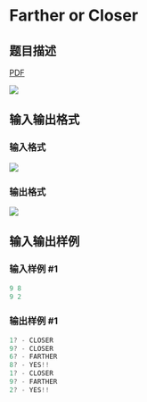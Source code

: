 # Farther or Closer

## 题目描述

[problemUrl]: https://uva.onlinejudge.org/index.php?option=com_onlinejudge&Itemid=8&category=229&page=show_problem&problem=3062

[PDF](https://uva.onlinejudge.org/external/119/p11911.pdf)

![](https://cdn.luogu.com.cn/upload/vjudge_pic/UVA11911/7cdec21324d3562e74e3fe4a48749156cff55272.png)

## 输入输出格式

### 输入格式

![](https://cdn.luogu.com.cn/upload/vjudge_pic/UVA11911/c62d27f8bbe3e5e1c887833a2a05cf00488aa43c.png)

### 输出格式

![](https://cdn.luogu.com.cn/upload/vjudge_pic/UVA11911/d3601ad0d354e724c233d3f152e06d1cfffd2da2.png)

## 输入输出样例

### 输入样例 #1

```cpp
9 8
9 2
```


### 输出样例 #1

```cpp
1? - CLOSER
9? - CLOSER
6? - FARTHER
8? - YES!!
1? - CLOSER
9? - FARTHER
2? - YES!!
```


